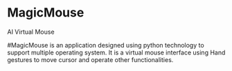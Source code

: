 # MagicMouse
AI Virtual Mouse 

#MagicMouse is an application designed using python technology to support multiple operating system. It is a virtual mouse interface using Hand gestures to move cursor and operate other functionalities.
